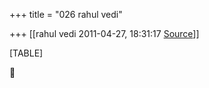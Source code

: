 +++
title = "026 rahul vedi"

+++
[[rahul vedi	2011-04-27, 18:31:17 [Source](https://groups.google.com/g/samskrita/c/Byb5vBi_LQk)]]



[TABLE]



